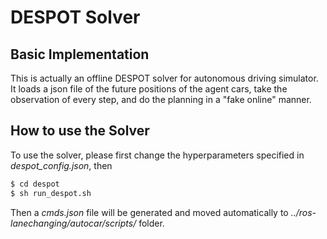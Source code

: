 # DESPOT Solver

## Basic Implementation
This is actually an offline DESPOT solver for autonomous driving simulator. It loads a json file of the future positions of the agent cars, take the observation of every step, and do the planning in a "fake online" manner.

## How to use the Solver
To use the solver, please first change the hyperparameters specified in *despot_config.json*, then 

```sh
$ cd despot
$ sh run_despot.sh
```

Then a *cmds.json* file will be generated and moved automatically to *../ros-lanechanging/autocar/scripts/* folder.